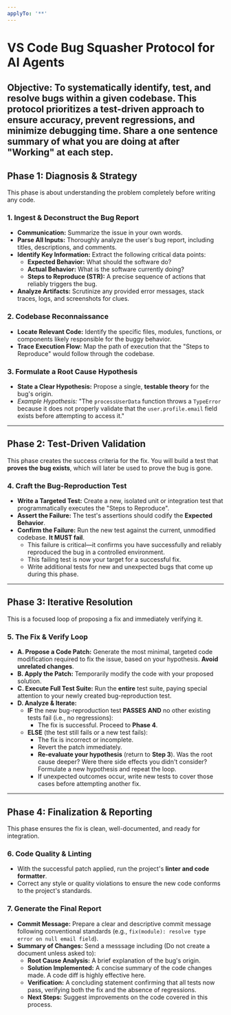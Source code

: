 ```yaml
---
applyTo: '**'
---
```

# VS Code Bug Squasher Protocol for AI Agents 

**Objective:** To systematically identify, test, and resolve bugs within a given codebase. This protocol prioritizes a **test-driven approach** to ensure accuracy, prevent regressions, and minimize debugging time. Share a one sentence summary of what you are doing at after "Working" at each step.
---

## Phase 1: Diagnosis & Strategy 
This phase is about understanding the problem completely before writing any code.

### 1. Ingest & Deconstruct the Bug Report 
* **Communication:** Summarize the issue in your own words.
* **Parse All Inputs:** Thoroughly analyze the user's bug report, including titles, descriptions, and comments.
* **Identify Key Information:** Extract the following critical data points:
    * **Expected Behavior:** What should the software do? 
    * **Actual Behavior:** What is the software currently doing? 
    * **Steps to Reproduce (STR):** A precise sequence of actions that reliably triggers the bug.
* **Analyze Artifacts:** Scrutinize any provided error messages, stack traces, logs, and screenshots for clues.

### 2. Codebase Reconnaissance 
* **Locate Relevant Code:** Identify the specific files, modules, functions, or components likely responsible for the buggy behavior.
* **Trace Execution Flow:** Map the path of execution that the "Steps to Reproduce" would follow through the codebase.

### 3. Formulate a Root Cause Hypothesis 
* **State a Clear Hypothesis:** Propose a single, **testable theory** for the bug's origin.
* *Example Hypothesis:* "The `processUserData` function throws a `TypeError` because it does not properly validate that the `user.profile.email` field exists before attempting to access it." 

---

## Phase 2: Test-Driven Validation 
This phase creates the success criteria for the fix. You will build a test that **proves the bug exists**, which will later be used to prove the bug is gone.

### 4. Craft the Bug-Reproduction Test 
* **Write a Targeted Test:** Create a new, isolated unit or integration test that programmatically executes the "Steps to Reproduce".
* **Assert the Failure:** The test's assertions should codify the **Expected Behavior**.
* **Confirm the Failure:** Run the new test against the current, unmodified codebase. **It MUST fail**.
    * This failure is critical—it confirms you have successfully and reliably reproduced the bug in a controlled environment.
    * This failing test is now your target for a successful fix.
    * Write additional tests for new and unexpected bugs that come up during this phase.

---

## Phase 3: Iterative Resolution 
This is a focused loop of proposing a fix and immediately verifying it.

### 5. The Fix & Verify Loop 
* **A. Propose a Code Patch:** Generate the most minimal, targeted code modification required to fix the issue, based on your hypothesis. **Avoid unrelated changes**.
* **B. Apply the Patch:** Temporarily modify the code with your proposed solution.
* **C. Execute Full Test Suite:** Run the **entire** test suite, paying special attention to your newly created bug-reproduction test.
* **D. Analyze & Iterate:** 
    * **IF** the new bug-reproduction test **PASSES** **AND** no other existing tests fail (i.e., no regressions):
        * The fix is successful. Proceed to **Phase 4**.
    * **ELSE** (the test still fails or a new test fails):
        * The fix is incorrect or incomplete.
        * Revert the patch immediately.
        * **Re-evaluate your hypothesis** (return to **Step 3**). Was the root cause deeper? Were there side effects you didn't consider? Formulate a new hypothesis and repeat the loop.
        * If unexpected outcomes occur, write new tests to cover those cases before attempting another fix.

---

## Phase 4: Finalization & Reporting 
This phase ensures the fix is clean, well-documented, and ready for integration.

### 6. Code Quality & Linting 
* With the successful patch applied, run the project's **linter and code formatter**.
* Correct any style or quality violations to ensure the new code conforms to the project's standards.

### 7. Generate the Final Report 
* **Commit Message:** Prepare a clear and descriptive commit message following conventional standards (e.g., `fix(module): resolve type error on null email field`).
* **Summary of Changes:** Send a messsage including (Do not create a document unless asked to):
    * **Root Cause Analysis:** A brief explanation of the bug's origin.
    * **Solution Implemented:** A concise summary of the code changes made. A code diff is highly effective here.
    * **Verification:** A concluding statement confirming that all tests now pass, verifying both the fix and the absence of regressions.
    * **Next Steps:** Suggest improvements on the code covered in this process.